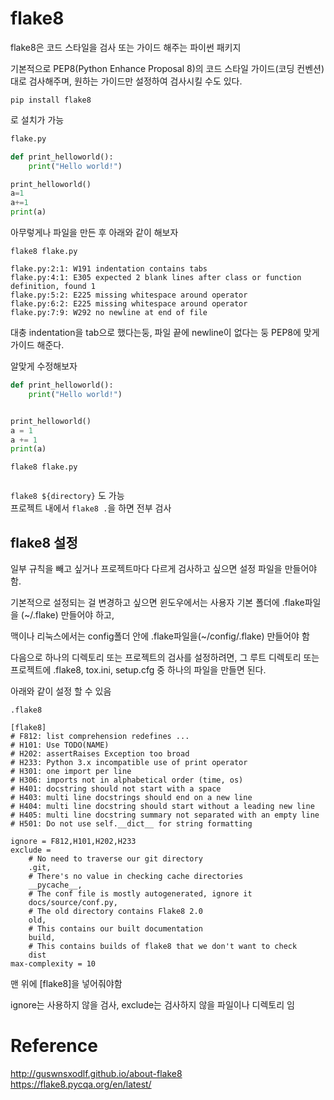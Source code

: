 # flake8

flake8은 코드 스타일을 검사 또는 가이드 해주는 파이썬 패키지

기본적으로 PEP8(Python Enhance Proposal 8)의 코드 스타일 가이드(코딩 컨벤션) 대로 검사해주며, 원하는 가이드만 설정하여 검사시킬 수도 있다.

`pip install flake8` 

로 설치가 가능

 
```python
flake.py 

def print_helloworld():
	print("Hello world!")

print_helloworld()
a=1
a+=1
print(a)
```

아무렇게나 파일을 만든 후 아래와 같이 해보자

`flake8 flake.py`

```
flake.py:2:1: W191 indentation contains tabs
flake.py:4:1: E305 expected 2 blank lines after class or function definition, found 1
flake.py:5:2: E225 missing whitespace around operator
flake.py:6:2: E225 missing whitespace around operator
flake.py:7:9: W292 no newline at end of file
```

대충 indentation을 tab으로 했다는둥, 파일 끝에 newline이 없다는 둥 PEP8에 맞게 가이드 해준다.

알맞게 수정해보자

```python
def print_helloworld():
    print("Hello world!")


print_helloworld()
a = 1
a += 1
print(a)

```

`flake8 flake.py`

```

```

`flake8 ${directory}` 도 가능  
프로젝트 내에서 `flake8 .`을 하면 전부 검사



## flake8 설정

일부 규칙을 빼고 싶거나 프로젝트마다 다르게 검사하고 싶으면 설정 파일을 만들어야 함.

기본적으로 설정되는 걸 변경하고 싶으면 윈도우에서는 사용자 기본 폴더에 .flake파일을 (~/.flake) 만들어야 하고, 

맥이나 리눅스에서는 config폴더 안에 .flake파일을(~/config/.flake) 만들어야 함

다음으로 하나의 디렉토리 또는 프로젝트의 검사를 설정하려면, 그 루트 디렉토리 또는 프로젝트에 .flake8, tox.ini, setup.cfg 중 하나의 파일을 만들면 된다.

아래와 같이 설정 할 수 있음

`.flake8`

```
[flake8]
# F812: list comprehension redefines ...
# H101: Use TODO(NAME)
# H202: assertRaises Exception too broad
# H233: Python 3.x incompatible use of print operator
# H301: one import per line
# H306: imports not in alphabetical order (time, os)
# H401: docstring should not start with a space
# H403: multi line docstrings should end on a new line
# H404: multi line docstring should start without a leading new line
# H405: multi line docstring summary not separated with an empty line
# H501: Do not use self.__dict__ for string formatting

ignore = F812,H101,H202,H233
exclude =
    # No need to traverse our git directory
    .git,
    # There's no value in checking cache directories
    __pycache__,
    # The conf file is mostly autogenerated, ignore it
    docs/source/conf.py,
    # The old directory contains Flake8 2.0
    old,
    # This contains our built documentation
    build,
    # This contains builds of flake8 that we don't want to check
    dist
max-complexity = 10
```

맨 위에 [flake8]을 넣어줘야함

ignore는 사용하지 않을 검사, exclude는 검사하지 않을 파일이나 디렉토리 임


# Reference

http://guswnsxodlf.github.io/about-flake8  
https://flake8.pycqa.org/en/latest/
